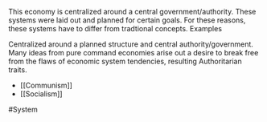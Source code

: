 This economy is centralized around a central government/authority. These systems were laid out and planned for certain goals. For these reasons, these systems have to differ from tradtional concepts. Examples

Centralized around a planned structure and central authority/government. Many ideas from pure command economies arise out a desire to break free from the flaws of economic system tendencies, resulting Authoritarian traits.

- [[Communism]]
- [[Socialism]]


#System 